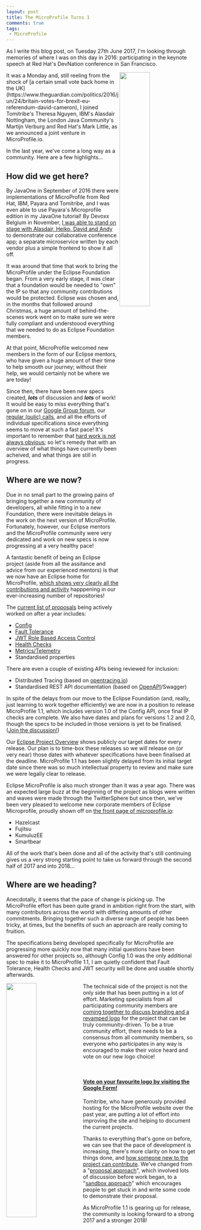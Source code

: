 ```yaml
---
layout: post
title: The MicroProfile Turns 1
comments: true
tags: 
 - MicroProfile
---
```


As I write this blog post, on Tuesday 27th June 2017, I'm looking through memories of where I was on this day in 2016: participating in the keynote speech at Red Hat's DevNation conference in San Francisco.

<img width="40%" height="40%" align="right" src="{{ site.url }}/assets/mp-announcement.jpg">
It was a Monday and, still reeling from the shock of [a certain small vote back home in the UK](https://www.theguardian.com/politics/2016/jun/24/britain-votes-for-brexit-eu-referendum-david-cameron), I joined Tomitribe's Theresa Nguyen, IBM's Alasdair Nottingham, the London Java Community's Martijn Verburg and Red Hat's Mark Little, as we announced a joint venture in MicroProfile.io.

In the last year, we've come a long way as a community. Here are a few highlights...

## How did we get here?
By JavaOne in September of 2016 there were implementations of MicroProfile from Red Hat, IBM, Payara and Tomitribe, and I was even able to use Payara's Microprofile edition in my JavaOne tutorial! By Devoxx Belgium in November, [I was able to stand on stage with Alasdair, Heiko, David and Andy](https://www.youtube.com/watch?v=iG-XvoIfKtg) to demonstrate our collaborative conference app; a separate microservice written by each vendor plus a simple frontend to show it all off.

It was around that time that work to bring the MicroProfile under the Eclipse Foundation began. From a very early stage, it was clear that a foundation would be needed to "own" the IP so that any community contributions would be protected. Eclipse was chosen and, in the months that followed around Christmas, a huge amount of behind-the-scenes work went on to make sure we were fully compliant and understoood everything that we needed to do as Eclipse Foundation members.

At that point, MicroProfile welcomed new members in the form of our Eclipse mentors, who have given a huge amount of their time to help smooth our journey; without their help, we would certainly not be where we are today!

Since then, there have been new specs created, ***lots*** of discussion and ***lots*** of work! It would be easy to miss everything that's gone on in our [Google Group forum](https://groups.google.com/forum/#!forum/microprofile), our [regular (pulic) calls](https://twitter.com/MicroProfileIO/status/879582237469007872), and all the efforts of individual specifications since everything seems to move at such a fast pace! It's important to remember that [hard work is not always obvious](https://twitter.com/katharineCodes/status/879302449152098304); so let's remedy that with an overview of what things have currently been acheived, and what things are still in progress.


## Where are we now?
Due in no small part to the growing pains of bringing together a new community of developers, all while fitting in to a new Foundation, there were inevitable delays in the work on the next version of MicroProfile. Fortunately, however, our Eclipse mentors and the MicroProfile community were very dedicated and work on new specs is now progressing at a very healthy pace!

A fantastic benefit of being an Eclipse project (aside from all the assitance and advice from our experienced mentors) is that we now have an Eclipse home for MicroProfile, [which shows very clearly all the contributions and activity](https://projects.eclipse.org/projects/technology.microprofile/who) happpening in our ever-increasing number of repositories!

The [current list of proposals](http://microprofile.io/projects) being actively worked on after a year includes:

* [Config](http://microprofile.io/project/eclipse/microprofile-config)
* [Fault Tolerance](http://microprofile.io/project/eclipse/microprofile-fault-tolerance)
* [JWT Role Based Access Control](http://microprofile.io/project/eclipse/microprofile-jwt-auth)
* [Health Checks](http://microprofile.io/project/eclipse/microprofile-health)
* [Metrics/Telemetry](https://github.com/eclipse/microprofile-metrics)
* Standardised properties

There are even a couple of existing APIs being reviewed for inclusion:

* Distributed Tracing (based on [opentracing.io](http://opentracing.io/))
* Standardised REST API documentation (based on [OpenAPI](https://www.openapis.org/)/Swagger)

In spite of the delays from our move to the Eclipse Foundation (and, really, just learning to work together efficiently) we are now in a position to release MicroProfile 1.1, which includes version 1.0 of the Config API, once final IP checks are complete. We also have dates and plans for versions 1.2 and 2.0, though the specs to be included in those versions is yet to be finalised. ([Join the discussion!](https://groups.google.com/forum/#!forum/microprofile))

Our [Eclipse Project Overview](https://projects.eclipse.org/projects/technology.microprofile) shows publicly our target dates for every release. Our plan is to time-box these releases so we will release on (or very near) those dates with whatever specifications have been finalised at the deadline. MicroProfile 1.1 has been slightly delayed from its initial target date since there was so much intellectual property to review and make sure we were legally clear to release.

Eclipse MicroProfile is also much stronger than it was a year ago. There was an expected large buzz at the beginning of the project as blogs were written and waves were made through the TwitterSphere but since then, we've been very pleased to welcome new corporate members of Eclipse Microprofile, proudly shown off on [the front page of microprofile.io](http://microprofile.io/):

* Hazelcast
* Fujitsu
* KumuluzEE
* Smartbear

All of the work that's been done and all of the activity that's still continuing gives us a very strong starting point to take us forward through the second half of 2017 and into 2018...

## Where are we heading?
Anecdotally, it seems that the pace of change is picking up. The MicroProfile effort has been quite grand in ambition right from the start, with many contributors across the world with differing amounts of other commitments. Bringing together such a diverse range of people has been tricky, at times, but the benefits of such an approach are really coming to fruition.

The specifications being developed specifically for MicroProfile are progressing more quickly now that many initial questions have been answered for other projects so, although Config 1.0 was the only additional spec to make it to MicroProfile 1.1, I am quietly confident that Fault Tolerance, Health Checks and JWT security will be done and usable shortly afterwards.

[<img width="40%" height="40%" align="left" src="{{ site.url }}/assets/mp-voting.png">](https://docs.google.com/forms/d/e/1FAIpQLSdy8_1rik03fepzs01_0RYGobT4fsnJIXMDAwnV0nZB1UbEng/viewform)

The technical side of the project is not the only side that has been putting in a lot of effort. Marketing specialists from all participating community members are [coming together to discuss branding and a revamped logo](https://groups.google.com/forum/#!topic/microprofile/diTj3_mx1bg) for the project that can be truly community-driven. To be a true community effort, there needs to be a consensus from all community members, so everyone who participates in any way is encouraged to make their voice heard and vote on our new logo choice!

<br />

#### [Vote on your favourite logo by visiting the Google Form!](https://docs.google.com/forms/d/e/1FAIpQLSdy8_1rik03fepzs01_0RYGobT4fsnJIXMDAwnV0nZB1UbEng/viewform)

Tomitribe, who have generously provided hosting for the MicroProfile website over the past year, are putting a lot of effort into improving the site and helping to document the current projects.

Thanks to everything that's gone on before, we can see that the pace of development is increasing, there's more clarity on how to get things done, and [how someone new to the project can contribute](https://wiki.eclipse.org/MicroProfile). We've changed from a "[proposal approach](https://github.com/eclipse/microprofile-evolution-process)", which involved lots of discussion before work began, to a "[sandbox approach](https://wiki.eclipse.org/MicroProfile/FeatureInit)" which encourages people to get stuck in and write some code to demonstrate their proposal.

As MicroProfile 1.1 is gearing up for release, the community is looking forward to a strong 2017 and a stronger 2018!
